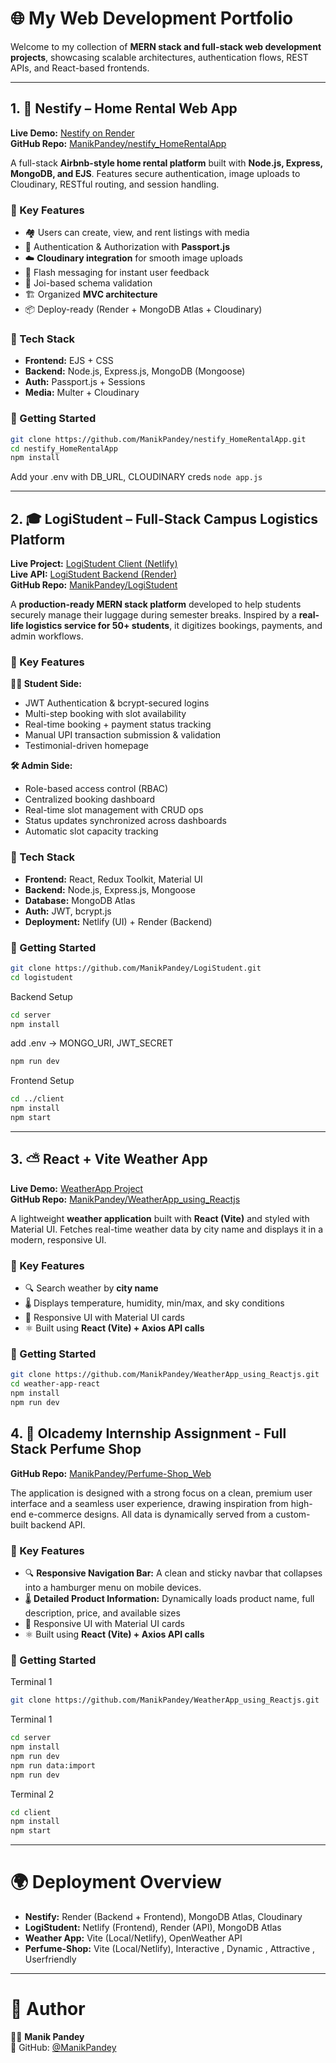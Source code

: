 # 🌐 My Web Development Portfolio  

Welcome to my collection of **MERN stack and full-stack web development projects**, showcasing scalable architectures, authentication flows, REST APIs, and React-based frontends.  

---

## 1. 🏡 Nestify – Home Rental Web App  
**Live Demo:** [Nestify on Render](https://nestify-homerentalapp.onrender.com/listings)  
**GitHub Repo:** [ManikPandey/nestify_HomeRentalApp](https://github.com/ManikPandey/nestify_HomeRentalApp)  

A full-stack **Airbnb-style home rental platform** built with **Node.js, Express, MongoDB, and EJS**. Features secure authentication, image uploads to Cloudinary, RESTful routing, and session handling.  

### 🚀 Key Features  
- 🏘️ Users can create, view, and rent listings with media  
- 🔐 Authentication & Authorization with **Passport.js**  
- ☁️ **Cloudinary integration** for smooth image uploads  
- 💬 Flash messaging for instant user feedback  
- 🧠 Joi-based schema validation  
- 🏗 Organized **MVC architecture**  
- 📦 Deploy-ready (Render + MongoDB Atlas + Cloudinary)  

### 🧰 Tech Stack  
- **Frontend:** EJS + CSS  
- **Backend:** Node.js, Express.js, MongoDB (Mongoose)  
- **Auth:** Passport.js + Sessions  
- **Media:** Multer + Cloudinary  

### 📌 Getting Started  
```bash
git clone https://github.com/ManikPandey/nestify_HomeRentalApp.git
cd nestify_HomeRentalApp
npm install
```
Add your .env with DB_URL, CLOUDINARY creds `node app.js`

---

## 2. 🎓 LogiStudent – Full-Stack Campus Logistics Platform  
**Live Project:** [LogiStudent Client (Netlify)](https://imaginative-hotteok-8268cb.netlify.app/)  
**Live API:** [LogiStudent Backend (Render)](https://logistudent.onrender.com)  
**GitHub Repo:** [ManikPandey/LogiStudent](https://github.com/ManikPandey/LogiStudent)  

A **production-ready MERN stack platform** developed to help students securely manage their luggage during semester breaks. Inspired by a **real-life logistics service for 50+ students**, it digitizes bookings, payments, and admin workflows.  

### 🚀 Key Features  

**👩‍🎓 Student Side:**  
- JWT Authentication & bcrypt-secured logins  
- Multi-step booking with slot availability  
- Real-time booking + payment status tracking  
- Manual UPI transaction submission & validation  
- Testimonial-driven homepage  

**🛠 Admin Side:**  
- Role-based access control (RBAC)  
- Centralized booking dashboard  
- Real-time slot management with CRUD ops  
- Status updates synchronized across dashboards  
- Automatic slot capacity tracking  

### 🧰 Tech Stack  
- **Frontend:** React, Redux Toolkit, Material UI  
- **Backend:** Node.js, Express.js, Mongoose  
- **Database:** MongoDB Atlas  
- **Auth:** JWT, bcrypt.js  
- **Deployment:** Netlify (UI) + Render (Backend)  

### 📌 Getting Started 
```bash
git clone https://github.com/ManikPandey/LogiStudent.git
cd logistudent
```
Backend Setup
```bash
cd server
npm install
```
add .env -> MONGO_URI, JWT_SECRET
```bash
npm run dev
```
Frontend Setup
```bash
cd ../client
npm install
npm start
```
---
## 3. ⛅ React + Vite Weather App  
**Live Demo:** [WeatherApp Project](https://github.com/ManikPandey/WeatherApp_using_Reactjs)  
**GitHub Repo:** [ManikPandey/WeatherApp_using_Reactjs](https://github.com/ManikPandey/WeatherApp_using_Reactjs)  

A lightweight **weather application** built with **React (Vite)** and styled with Material UI. Fetches real-time weather data by city name and displays it in a modern, responsive UI.  

### 🚀 Key Features  
- 🔍 Search weather by **city name**  
- 🌡️ Displays temperature, humidity, min/max, and sky conditions  
- 📱 Responsive UI with Material UI cards  
- ⚛️ Built using **React (Vite) + Axios API calls**

### 📌 Getting Started  
```bash
git clone https://github.com/ManikPandey/WeatherApp_using_Reactjs.git
cd weather-app-react
npm install
npm run dev
```
## 4. :rose: Olcademy Internship Assignment - Full Stack Perfume Shop
**GitHub Repo:** [ManikPandey/Perfume-Shop_Web](https://github.com/ManikPandey/Perfume-Shop_Web)  

The application is designed with a strong focus on a clean, premium user interface and a seamless user experience, drawing inspiration from high-end e-commerce designs. All data is dynamically served from a custom-built backend API.

### 🚀 Key Features  
- 🔍 **Responsive Navigation Bar:** A clean and sticky navbar that collapses into a hamburger menu on mobile devices. 
- 🌡️ **Detailed Product Information:** Dynamically loads product name, full description, price, and available sizes
- 📱 Responsive UI with Material UI cards  
- ⚛️ Built using **React (Vite) + Axios API calls**

### 📌 Getting Started  
Terminal 1
```bash
git clone https://github.com/ManikPandey/WeatherApp_using_Reactjs.git
```
Terminal 1
```bash
cd server
npm install
npm run dev
npm run data:import
npm run dev
```
Terminal 2
```bash
cd client
npm install
npm start
```
---

# 🌍 Deployment Overview  
- **Nestify:** Render (Backend + Frontend), MongoDB Atlas, Cloudinary  
- **LogiStudent:** Netlify (Frontend), Render (API), MongoDB Atlas  
- **Weather App:** Vite (Local/Netlify), OpenWeather API  
- **Perfume-Shop:** Vite (Local/Netlify), Interactive , Dynamic , Attractive , Userfriendly 
--- 

# 🙌 Author  
👨‍💻 **Manik Pandey**  
📎 GitHub: [@ManikPandey](https://github.com/ManikPandey)  

